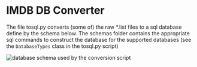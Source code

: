 # IMDB DB Converter
The file tosql.py converts (some of) the raw *.list files to a sql database 
define by the schema below. The schemas folder contains the appropriate 
sql commands to construct the database for the supported databases (see
the `DatabaseTypes` class in the tosql.py script)

![database schema used by the conversion script](https://github.com/ameerkat/imdb-to-sql/raw/master/db_schema.png)
